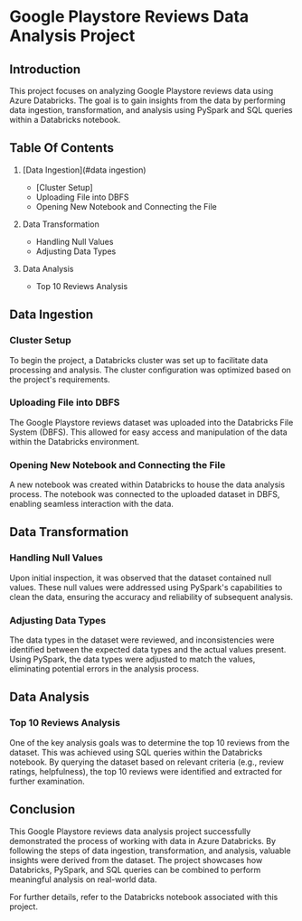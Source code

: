 # Google Playstore Reviews Data Analysis Project

## Introduction
This project focuses on analyzing Google Playstore reviews data using Azure Databricks. The goal is to gain insights from the data by performing data ingestion, transformation, and analysis using PySpark and SQL queries within a Databricks notebook.

## Table Of Contents
1. [Data Ingestion](#data ingestion)
   - [Cluster Setup]
   - Uploading File into DBFS
   - Opening New Notebook and Connecting the File

2. Data Transformation
   - Handling Null Values
   - Adjusting Data Types

3. Data Analysis
   - Top 10 Reviews Analysis

## Data Ingestion
### Cluster Setup
To begin the project, a Databricks cluster was set up to facilitate data processing and analysis. The cluster configuration was optimized based on the project's requirements.

### Uploading File into DBFS
The Google Playstore reviews dataset was uploaded into the Databricks File System (DBFS). This allowed for easy access and manipulation of the data within the Databricks environment.

### Opening New Notebook and Connecting the File
A new notebook was created within Databricks to house the data analysis process. The notebook was connected to the uploaded dataset in DBFS, enabling seamless interaction with the data.

## Data Transformation
### Handling Null Values
Upon initial inspection, it was observed that the dataset contained null values. These null values were addressed using PySpark's capabilities to clean the data, ensuring the accuracy and reliability of subsequent analysis.

### Adjusting Data Types
The data types in the dataset were reviewed, and inconsistencies were identified between the expected data types and the actual values present. Using PySpark, the data types were adjusted to match the values, eliminating potential errors in the analysis process.

## Data Analysis
### Top 10 Reviews Analysis
One of the key analysis goals was to determine the top 10 reviews from the dataset. This was achieved using SQL queries within the Databricks notebook. By querying the dataset based on relevant criteria (e.g., review ratings, helpfulness), the top 10 reviews were identified and extracted for further examination.

## Conclusion
This Google Playstore reviews data analysis project successfully demonstrated the process of working with data in Azure Databricks. By following the steps of data ingestion, transformation, and analysis, valuable insights were derived from the dataset. The project showcases how Databricks, PySpark, and SQL queries can be combined to perform meaningful analysis on real-world data.

For further details, refer to the Databricks notebook associated with this project.
